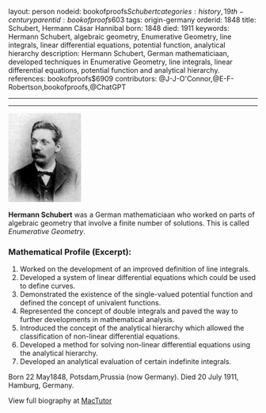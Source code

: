 layout: person
nodeid: bookofproofs$Schubert
categories: history,19th-century
parentid: bookofproofs$603
tags: origin-germany
orderid: 1848
title: Schubert, Hermann Cäsar Hannibal
born: 1848
died: 1911
keywords: Hermann Schubert, algebraic geometry, Enumerative Geometry, line integrals, linear differential equations, potential function, analytical hierarchy
description: Hermann Schubert, German mathematiciaan, developed techniques in Enumerative Geometry, line integrals, linear differential equations, potential function and analytical hierarchy.
references: bookofproofs$6909
contributors: @J-J-O'Connor,@E-F-Robertson,bookofproofs,@ChatGPT

---



---

![Schubert.jpg](https://github.com/bookofproofs/bookofproofs.github.io/blob/main/_sources/_assets/images/portraits/Schubert.jpg?raw=true)

**Hermann Schubert** was a German mathematiciaan who worked on parts of algebraic geometry that involve a finite number of solutions. This is called _Enumerative Geometry_.

### Mathematical Profile (Excerpt):
1. Worked on the development of an improved definition of line integrals.
2. Developed a system of linear differential equations which could be used to define curves.
3. Demonstrated the existence of the single-valued potential function and defined the concept of univalent functions.
4. Represented the concept of double integrals and paved the way to further developments in mathematical analysis.
5. Introduced the concept of the analytical hierarchy which allowed the classification of non-linear differential equations. 
6. Developed a method for solving non-linear differential equations using the analytical hierarchy.
7. Developed an analytical evaluation of certain indefinite integrals.

Born 22 May1848, Potsdam,Prussia (now Germany). Died 20 July 1911, Hamburg, Germany.

View full biography at [MacTutor](https://mathshistory.st-andrews.ac.uk/Biographies/Schubert/)
